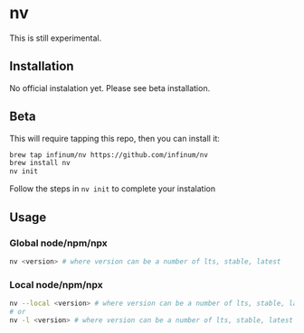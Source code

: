 nv
=====

This is still experimental.

## Installation

No official instalation yet. Please see beta installation.

## Beta

This will require tapping this repo, then you can install it:

```bash
brew tap infinum/nv https://github.com/infinum/nv
brew install nv
nv init
```

Follow the steps in `nv init` to complete your instalation

## Usage

### Global node/npm/npx

```bash
nv <version> # where version can be a number of lts, stable, latest
```

### Local node/npm/npx

```bash
nv --local <version> # where version can be a number of lts, stable, latest
# or
nv -l <version> # where version can be a number of lts, stable, latest
```
